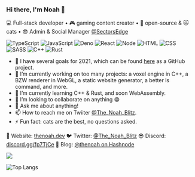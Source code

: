 ### Hi there, I'm Noah 👋

💻 Full-stack developer • 🎮 gaming content creator • 💖 open-source & 🐱 cats • 😎 Admin & Social Manager [@SectorsEdge](https://twitter.com/SectorsEdge)

![TypeScript](https://img.shields.io/badge/-TypeScript-black?style=for-the-badge&logoColor=white&logo=typescript&labelColor=007ACC)
![JavaScript](https://img.shields.io/badge/-JavaScript-black?style=for-the-badge&logoColor=white&logo=javascript&labelColor=F7DF1E)
![Deno](https://img.shields.io/badge/-Deno-black?style=for-the-badge&logoColor=white&logo=deno&labelColor=000000)
![React](https://img.shields.io/badge/-React-black?style=for-the-badge&logoColor=white&logo=react&labelColor=61DAFB)
![Node](https://img.shields.io/badge/-Node-black?style=for-the-badge&logoColor=white&logo=node.js&labelColor=339933)
![HTML](https://img.shields.io/badge/-HTML-black?style=for-the-badge&logoColor=white&logo=html5&labelColor=E34F26)
![CSS](https://img.shields.io/badge/-CSS-black?style=for-the-badge&logoColor=white&logo=css3&labelColor=1572B6)
![SASS](https://img.shields.io/badge/-SASS-black?style=for-the-badge&logoColor=white&logo=sass&labelColor=CC6699)
![C++](https://img.shields.io/badge/-C++-black?style=for-the-badge&logoColor=white&logo=c%2B%2B&labelColor=00599C)
![Rust](https://img.shields.io/badge/-Rust-black?style=for-the-badge&logoColor=white&logo=rust&labelColor=221E1F)

- 🏁 I have several goals for 2021, which can be found [here](https://github.com/users/The-Noah/projects/1) as a GitHub project.
- 🔭 I’m currently working on too many projects: a voxel engine in C++, a BZW renderer in WebGL, a static website generator, a better ls command, and more.
- 🌱 I’m currently learning C++ & Rust, and soon WebAssembly.
- 👯 I’m looking to collaborate on anything 😁
- 💬 Ask me about anything!
- 📫 How to reach me on Twiiter [@The_Noah_Blitz](https://twitter.com/The_Noah_Blitz).
- ⚡ Fun fact: cats are the best, no questions asked.

🔗 Website: [thenoah.dev](https://thenoah.dev/)
🐦 Twitter: [@The_Noah_Blitz](https://twitter.com/The_Noah_Blitz)
😎 Discord: [discord.gg/fp7TjCe](https://discord.gg/fp7TjCe)
📝 Blog: [@thenoah on Hashnode](https://thenoah.hashnode.dev)

<!--
**The-Noah/The-Noah** is a ✨ _special_ ✨ repository because its `README.md` (this file) appears on your GitHub profile.

Here are some ideas to get you started:

- 🔭 I’m currently working on ...
- 🌱 I’m currently learning ...
- 👯 I’m looking to collaborate on ...
- 🤔 I’m looking for help with ...
- 💬 Ask me about ...
- 📫 How to reach me: ...
- 😄 Pronouns: ...
- ⚡ Fun fact: ...

![TypeScript](https://img.shields.io/badge/-TypeScript-black?style=for-the-badge&logo=typescript&labelColor=007ACC)
![JavaScript](https://img.shields.io/badge/-JavaScript-black?style=for-the-badge&logo=javascript&labelColor=F7DF1E)
![React](https://img.shields.io/badge/-React-black?style=for-the-badge&logo=react&labelColor=61DAFB)
![Deno](https://img.shields.io/badge/-Deno-black?style=for-the-badge&logo=deno&labelColor=000000)
![Node](https://img.shields.io/badge/-Node-black?style=for-the-badge&logo=node.js&labelColor=339933)
![C++](https://img.shields.io/badge/-C++-black?style=for-the-badge&logo=cplusplus&labelColor=00599C)
-->

<a href="https://gitstalk.netlify.app/The-Noah" target="_blank">
  <img align="center" src="https://github-readme-stats.vercel.app/api?username=The-Noah&count_private=true&show_icons=true&theme=vue-dark">
</a>

![Top Langs](https://github-readme-stats.vercel.app/api/top-langs/?username=The-Noah&layout=compact&show_icons=true&theme=vue-dark&exclude_repo=cengine)
